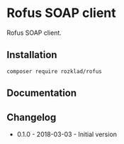 # Rofus SOAP client

Rofus SOAP client.

## Installation

```
composer require rozklad/rofus
```

## Documentation

## Changelog

* 0.1.0 - 2018-03-03 - Initial version
